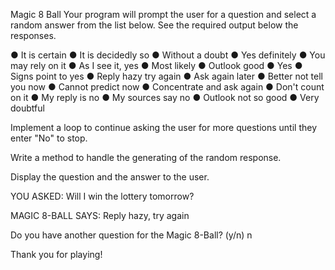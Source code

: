 
Magic 8 Ball
Your program will prompt the user for a question and select a random answer from the list below. See the required output below the responses.

● It is certain
● It is decidedly so
● Without a doubt
● Yes definitely
● You may rely on it
● As I see it, yes
● Most likely
● Outlook good
● Yes
● Signs point to yes
● Reply hazy try again
● Ask again later
● Better not tell you now
● Cannot predict now
● Concentrate and ask again
● Don't count on it
● My reply is no
● My sources say no
● Outlook not so good
● Very doubtful

Implement a loop to continue asking the user for more questions until they enter "No" to stop.

Write a method to handle the generating of the random response.

Display the question and the answer to the user.

YOU ASKED: Will I win the lottery tomorrow?
 
MAGIC 8-BALL SAYS: Reply hazy, try again
 
Do you have another question for the Magic 8-Ball? (y/n)
n

Thank you for playing!

